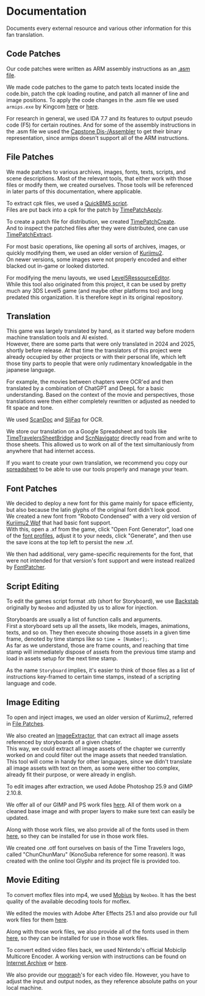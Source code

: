 # Documentation
Documents every external resource and various other information for this fan translation.

## Code Patches
Our code patches were written as ARM assembly instructions as an [.asm file](https://mega.nz/folder/p54ynbgJ#K05B3nJNTHuUBX4td8l7OQ).

We made code patches to the game to patch texts located inside the code.bin, patch the cpk loading routine, and patch all manner of line and image positions.
To apply the code changes in the .asm file we used `armips.exe` by Kingcom [here](https://github.com/Kingcom/armips) or [here](https://mega.nz/folder/g0QXhZrK#xpE0pwrGkRTp1j068CclBQ).

For research in general, we used IDA 7.7 and its features to output pseudo code (F5) for certain routines.
And for some of the assembly instructions in the .asm file we used the [Capstone Dis-/Assembler](https://shell-storm.org/online/Online-Assembler-and-Disassembler/) to get their binary representation, since armips doesn't support all of the ARM instructions.

## File Patches
We made patches to various archives, images, fonts, texts, scripts, and scene descriptions. Most of the relevant tools, that either work with those files or modify them, we created ourselves. Those tools will be referenced in later parts of this documentation, where applicable.

To extract cpk files, we used a [QuickBMS script](https://mega.nz/folder/osZUhSCC#NMRfYlOjuJgNBCUAJcXxVw).<br>
Files are put back into a cpk for the patch by [TimePatchApply](https://github.com/Time-Travelers-Translation/TimePatchApply).

To create a patch file for distribution, we created [TimePatchCreate](https://github.com/Time-Travelers-Translation/TimePatchCreate).<br>
And to inspect the patched files after they were distributed, one can use [TimePatchExtract](https://github.com/Time-Travelers-Translation/TimePatchExtract).

For most basic operations, like opening all sorts of archives, images, or quickly modifying them, we used an older version of [Kuriimu2](https://mega.nz/folder/hpoAyCSb#KmQbdjMhptPY2JWruBrMRQ).<br>
On newer versions, some images were not properly encoded and either blacked out in-game or looked distorted.

For modifying the menu layouts, we used [Level5RessourceEditor](https://github.com/onepiecefreak3/level5ressourceeditor).<br>
While this tool also originated from this project, it can be used by pretty much any 3DS Level5 game (and maybe other platforms too) and long predated this organization. It is therefore kept in its original repository.

## Translation
This game was largely translated by hand, as it started way before modern machine translation tools and AI existed.<br>
However, there are some parts that were only translated in 2024 and 2025, shortly before release. At that time the translators of this project were already occupied by other projects or with their personal life, which left those tiny parts to people that were only rudimentary knowledgable in the japanese language.

For example, the movies between chapters were OCR'ed and then translated by a combination of ChatGPT and DeepL for a basic understanding. Based on the context of the movie and perspectives, those translations were then either completely rewritten or adjusted as needed to fit space and tone.

We used [ScanDoc](https://2ocr.com/online-ocr-japanese/) and [SljFaq](https://kanji.sljfaq.org/draw-old.html) for OCR.

We store our translation on a Google Spreadsheet and tools like [TimeTravelersSheetBridge](https://github.com/Time-Travelers-Translation/TimeTravelersSheetBridge) and [ScnNavigator](https://github.com/Time-Travelers-Translation/ScnNavigator) directly read from and write to those sheets. This allowed us to work on all of the text simultaniously from anywhere that had internet access.

If you want to create your own translation, we recommend you copy our [spreadsheet](https://docs.google.com/spreadsheets/d/1TRyRSCSVl4nOwI7Gvm89FAiVoWteFzo_A96ZSkyVnXA/edit?usp=sharing) to be able to use our tools properly and manage your team.

## Font Patches
We decided to deploy a new font for this game mainly for space efficienty, but also because the latin glyphs of the original font didn't look good.<br>
We created a new font from "Roboto Condensed" with a very old version of [Kuriimu2 Wpf](https://mega.nz/folder/w1gQjBjT#BMYApH-FWWmgG1IfOwISNg) that had basic font support.<br>
With this, open a .xf from the game, click "Open Font Generator", load one of the [font profiles](https://mega.nz/folder/tlwlWJgL#nKMq27NJNj7VfJSPMIW9XQ), adjust it to your needs, click "Generate", and then use the save icons at the top left to persist the new .xf.

We then had additional, very game-specific requirements for the font, that were not intended for that version's font support and were instead realized by [FontPatcher](https://github.com/Time-Travelers-Translation/FontPatcher).

## Script Editing
To edit the games script format .stb (short for Storyboard), we use [Backstab](https://github.com/Time-Travelers-Translation/Backstab) originally by `Neobeo` and adjusted by us to allow for injection.

Storyboards are usually a list of function calls and arguments.<br>
First a storyboard sets up all the assets, like models, images, animations, texts, and so on. They then execute showing those assets in a given time frame, denoted by time stamps like so `time = [Number];`.<br>
As far as we understand, those are frame counts, and reaching that time stamp will immediately dispose of assets from the previous time stamp and load in assets setup for the next time stamp.

As the name `Storyboard` implies, it's easier to think of those files as a list of instructions key-framed to certain time stamps, instead of a scripting language and code.

## Image Editing
To open and inject images, we used an older version of Kuriimu2, referred in [File Patches](https://github.com/Time-Travelers-Translation/Documentation?tab=readme-ov-file#file-patches).

We also created an [ImageExtractor](https://github.com/Time-Travelers-Translation/ImageExtractor), that can extract all image assets referenced by storyboards of a given chapter.<br>
This way, we could extract all image assets of the chapter we currently worked on and could filter out the image assets that needed translation.<br>
This tool will come in handy for other languages, since we didn't translate all image assets with text on them, as some were either too complex, already fit their purpose, or were already in english.

To edit images after extraction, we used Adobe Photoshop 25.9 and GIMP 2.10.8.

We offer all of our GIMP and PS work files [here](https://mega.nz/folder/11oTTTJK#IvQIuCt96syOnHHSRCy3tQ). All of them work on a cleaned base image and with proper layers to make sure text can easily be updated.

Along with those work files, we also provide all of the fonts used in them [here](https://mega.nz/folder/B45yjYTQ#wdFuttdV1jz8XsP3v9UG4g), so they can be installed for use in those work files.

We created one .otf font ourselves on basis of the Time Travelers logo, called "ChunChunMaru" (KonoSuba reference for some reason). It was created with the online tool Glyphr and its project file is provided too.

## Movie Editing
To convert moflex files into mp4, we used [Mobius](https://mega.nz/folder/loYnzCoJ#rpMaYRIw6MXutoKnHLGWJQ) by `Neobeo`. It has the best quality of the available decoding tools for moflex.

We edited the movies with Adobe After Effects 25.1 and also provide our full work files for them [here](https://mega.nz/folder/Z4xWRJ7R#KWfYAP2Ijvb_idGn144jqg).

Along with those work files, we also provide all of the fonts used in them [here](https://mega.nz/folder/B45yjYTQ#wdFuttdV1jz8XsP3v9UG4g), so they can be installed for use in those work files.

To convert edited video files back, we used Nintendo's official Mobiclip Multicore Encoder. A working version with instructions can be found on [Internet Archive](https://archive.org/details/3ds-moflex-encoder-tools) or [here](https://mega.nz/folder/sog2UDTY#nckZ1qpSn6Ul3PpJhAKnVA).

We also provide our [mograph](https://mega.nz/folder/s9ggDQKB#DFEOa_m3QOezLeiBdMQ4DA)'s for each video file. However, you have to adjust the input and output nodes, as they reference absolute paths on your local machine.
